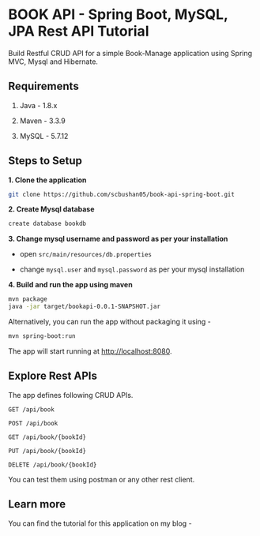 # BOOK API - Spring Boot, MySQL, JPA Rest API Tutorial

Build Restful CRUD API for a simple Book-Manage application using Spring MVC, Mysql and Hibernate.

## Requirements

1. Java - 1.8.x

2. Maven - 3.3.9

3. MySQL - 5.7.12    

## Steps to Setup

**1. Clone the application**

```bash
git clone https://github.com/scbushan05/book-api-spring-boot.git
```

**2. Create Mysql database**

```bash
create database bookdb
```

**3. Change mysql username and password as per your installation**

+ open `src/main/resources/db.properties`

+ change `mysql.user` and `mysql.password` as per your mysql installation

**4. Build and run the app using maven**

```bash
mvn package
java -jar target/bookapi-0.0.1-SNAPSHOT.jar
```

Alternatively, you can run the app without packaging it using -

```bash
mvn spring-boot:run
```

The app will start running at <http://localhost:8080>.

## Explore Rest APIs

The app defines following CRUD APIs.

    GET /api/book
    
    POST /api/book
    
    GET /api/book/{bookId}
    
    PUT /api/book/{bookId}
    
    DELETE /api/book/{bookId}

You can test them using postman or any other rest client.

## Learn more

You can find the tutorial for this application on my blog -
